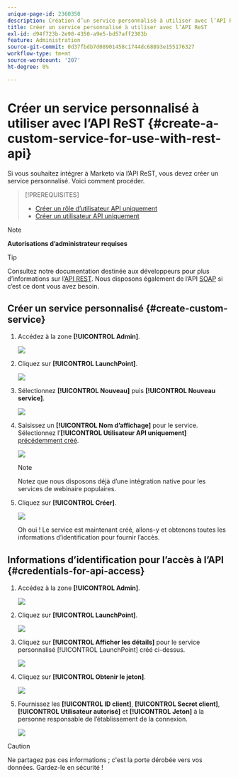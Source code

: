 ```yaml
---
unique-page-id: 2360350
description: Création d’un service personnalisé à utiliser avec l’API ReST - Documents Marketo - Documentation du produit
title: Créer un service personnalisé à utiliser avec l’API ReST
exl-id: d94f723b-2e98-4350-a9e5-bd57aff2303b
feature: Administration
source-git-commit: 0d37fbdb7d08901458c1744dc68893e155176327
workflow-type: tm+mt
source-wordcount: '207'
ht-degree: 0%

---
```


# Créer un service personnalisé à utiliser avec l’API ReST {#create-a-custom-service-for-use-with-rest-api}

Si vous souhaitez intégrer à Marketo via l’API ReST, vous devez créer un service personnalisé. Voici comment procéder.

>[!PREREQUISITES]
>
>* [Créer un rôle d’utilisateur API uniquement](/help/marketo/product-docs/administration/users-and-roles/create-an-api-only-user-role.md)
>* [Créer un utilisateur API uniquement](/help/marketo/product-docs/administration/users-and-roles/create-an-api-only-user.md)
>

>[!NOTE]
>
>**Autorisations d’administrateur requises**

>[!TIP]
>
>Consultez notre documentation destinée aux développeurs pour plus d’informations sur l’[API REST](https://developer.adobe.com/marketo-apis/). Nous disposons également de l’API [SOAP](https://experienceleague.adobe.com/fr/docs/marketo-developer/marketo/soap/soap-api) si c’est ce dont vous avez besoin.

## Créer un service personnalisé {#create-custom-service}

1. Accédez à la zone **[!UICONTROL Admin]**.

   ![](assets/create-a-custom-service-for-use-with-rest-api-1.png)

1. Cliquez sur **[!UICONTROL LaunchPoint]**.

   ![](assets/create-a-custom-service-for-use-with-rest-api-2.png)

1. Sélectionnez **[!UICONTROL Nouveau]** puis **[!UICONTROL Nouveau service]**.

   ![](assets/create-a-custom-service-for-use-with-rest-api-3.png)

1. Saisissez un **[!UICONTROL Nom d’affichage]** pour le service. Sélectionnez l’**[!UICONTROL Utilisateur API uniquement]** [précédemment créé](/help/marketo/product-docs/administration/users-and-roles/create-an-api-only-user.md).

   ![](assets/create-a-custom-service-for-use-with-rest-api-4.png)

   >[!NOTE]
   >
   >Notez que nous disposons déjà d’une intégration native pour les services de webinaire populaires.

1. Cliquez sur **[!UICONTROL Créer]**.

   ![](assets/create-a-custom-service-for-use-with-rest-api-5.png)

   Oh oui ! Le service est maintenant créé, allons-y et obtenons toutes les informations d’identification pour fournir l’accès.

## Informations d’identification pour l’accès à l’API {#credentials-for-api-access}

1. Accédez à la zone **[!UICONTROL Admin]**.

   ![](assets/create-a-custom-service-for-use-with-rest-api-6.png)

1. Cliquez sur **[!UICONTROL LaunchPoint]**.

   ![](assets/create-a-custom-service-for-use-with-rest-api-7.png)

1. Cliquez sur **[!UICONTROL Afficher les détails]** pour le service personnalisé [!UICONTROL LaunchPoint] créé ci-dessus.

   ![](assets/create-a-custom-service-for-use-with-rest-api-8.png)

1. Cliquez sur **[!UICONTROL Obtenir le jeton]**.

   ![](assets/create-a-custom-service-for-use-with-rest-api-9.png)

1. Fournissez les **[!UICONTROL ID client]**, **[!UICONTROL Secret client]**, **[!UICONTROL Utilisateur autorisé]** et **[!UICONTROL Jeton]** à la personne responsable de l’établissement de la connexion.

   ![](assets/create-a-custom-service-for-use-with-rest-api-10.png)

>[!CAUTION]
>
>Ne partagez pas ces informations ; c&#39;est la porte dérobée vers vos données. Gardez-le en sécurité !
